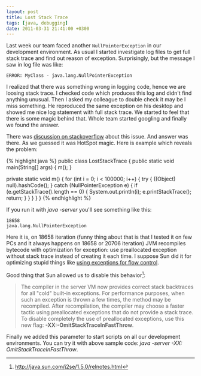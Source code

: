 ```yaml
---
layout: post
title: Lost Stack Trace
tags: [java, debugging]
date: 2011-03-31 21:41:00 +0300
---
```

Last week our team faced another `NullPointerException` in our	development environment. As usual I started investigate log files to get full stack trace and find out reason of exception. Surprisingly, but the message I saw in log file was like:

	ERROR: MyClass - java.lang.NullPointerException

I realized that there was something wrong in logging code, hence we are loosing stack trace. I checked code which produces this log and didn't find anything unusual. Then I asked my colleague to double check it may be I miss something. He reproduced the same exception on his desktop and showed me nice log statement with full stack trace. We started to feel that there is some magic behind that. Whole team started googling and finally we found the answer.

<!-- more -->

There was [discussion on stackoverflow][1] about this issue. And answer was there. As we guessed it was HotSpot magic. Here is example which reveals the problem:    

{% highlight java %}
public class LostStackTrace {
  public static void main(String[] args) {
    m();
  }

  private static void m() {
    for (int i = 0; i < 100000; i++) {
      try {
        ((Object) null).hashCode();
      } catch (NullPointerException e) {
        if (e.getStackTrace().length == 0) {
          System.out.println(i);
          e.printStackTrace();
          return;
        }
      }
    }
  }
}
{% endhighlight %}

If you run it with *java -server* you\'ll see something like this:

	18658
	java.lang.NullPointerException


Here it is, on 18658 iteration (funny thing about that is that I tested it on few PCs and it always happens on 18658 or 20706 iteration) JVM recompiles bytecode with optimization for exception: use preallocated exception without stack trace instead of creating it each time. I suppose Sun did it for optimizing stupid things like [using exceptions for flow control][2].

Good thing that Sun allowed us to disable this behavior[^1]:

> The compiler in the server VM now provides correct stack backtraces
> for all \"cold\" built-in exceptions. For performance purposes, when
> such an exception is thrown a few times, the method may be recompiled.
> After recompilation, the compiler may choose a faster tactic using
> preallocated exceptions that do not provide a stack trace. To disable
> completely the use of preallocated exceptions, use this new flag: **-XX:-OmitStackTraceInFastThrow**.

Finally we added this parameter to start scripts on all our development environments. You can try it with above sample code: *java -server -XX: OmitStackTraceInFastThrow*.

[1]: http://stackoverflow.com/questions/2411487/nullpointerexception-in-java-with-no-stacktrace 
[2]: http://www.google.com/search?q=using+exceptions+for+flow+control 

[^1]: http://java.sun.com/j2se/1.5.0/relnotes.html
